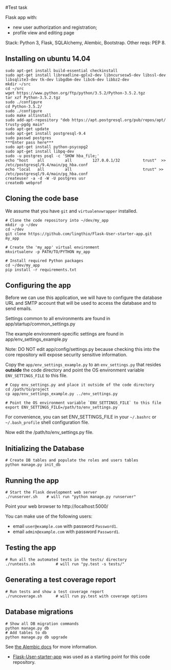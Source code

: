 #Test task 

Flask app with:

- new user authorization and registration;
- profile view and editing page 

Stack: Python 3, Flask, SQLAlchemy, Alembic, Bootstrap.
Other reqs: PEP 8.

## Installing on ubuntu 14.04

    sudo apt-get install build-essential checkinstall
    sudo apt-get install libreadline-gplv2-dev libncursesw5-dev libssl-dev libsqlite3-dev tk-dev libgdbm-dev libc6-dev libbz2-dev
    mkdir ~/src
    cd ~/src
    wget https://www.python.org/ftp/python/3.5.2/Python-3.5.2.tgz
    tar xzf Python-3.5.2.tgz
    sudo ./configure
    cd Python-3.5.2/
    sudo ./configure
    sudo make altinstall
    sudo add-apt-repository "deb https://apt.postgresql.org/pub/repos/apt/ trusty-pgdg main"
    sudo apt-get update
    sudo apt-get install postgresql-9.4
    sudo passwd postgres
    ***Enter pass here***
    sudo apt-get install python-psycopg2
    sudo apt-get install libpq-dev
    sudo -u postgres psql -c 'SHOW hba_file;'
    echo "host    all         all         127.0.0.1/32          trust"  >> /etc/postgresql/9.4/main/pg_hba.conf
    echo "local   all         all                               trust" >> /etc/postgresql/9.4/main/pg_hba.conf
    createuser -a -d -W -U postgres usr
    createdb webprof

## Cloning the code base
We assume that you have `git` and `virtualenvwrapper` installed.

    # Clone the code repository into ~/dev/my_app
    mkdir -p ~/dev
    cd ~/dev
    git clone https://github.com/lingthio/Flask-User-starter-app.git my_app

    # Create the 'my_app' virtual environment
    mkvirtualenv -p PATH/TO/PYTHON my_app

    # Install required Python packages
    cd ~/dev/my_app
    pip install -r requirements.txt
    
    
## Configuring the app

Before we can use this application, we will have to configure the database URL and SMTP account
that will be used to access the database and to send emails.

Settings common to all environments are found in app/startup/common_settings.py

The example environment-specific settings are found in app/env_settings_example.py

Note: DO NOT edit app/config/settings.py because checking this into the core repository
will expose security sensitive information.

Copy the `app/env_settings_example.py` to an `env_settings.py` that resides **outside** the code directory
and point the OS environment variable `ENV_SETTINGS_FILE` to this file.

    # Copy env_settings.py and place it outside of the code directory
    cd /path/to/project
    cp app/env_settings_example.py ../env_settings.py
    
    # Point the OS environment variable `ENV_SETTINGS_FILE` to this file
    export ENV_SETTINGS_FILE=/path/to/env_settings.py

For convenience, you can set ENV_SETTINGS_FILE in your ``~/.bashrc`` or ``~/.bash_profile`` shell configuration file.

Now edit the /path/to/env_settings.py file.


## Initializing the Database
    # Create DB tables and populate the roles and users tables
    python manage.py init_db


## Running the app

    # Start the Flask development web server
    ./runserver.sh    # will run "python manage.py runserver"

Point your web browser to http://localhost:5000/

You can make use of the following users:
- email `user@example.com` with password `Password1`.
- email `admin@example.com` with password `Password1`.


## Testing the app

    # Run all the automated tests in the tests/ directory
    ./runtests.sh         # will run "py.test -s tests/"


## Generating a test coverage report

    # Run tests and show a test coverage report
    ./runcoverage.sh      # will run py.test with coverage options

## Database migrations

    # Show all DB migration commands
    python manage.py db
    # Add tables to db
    python manage.py db upgrade

See [the Alembic docs](alembic.readthedocs.org) for more information.


* [Flask-User-starter-app](https://github.com/lingthio/Flask-User-starter-app) was used as a starting point for this code repository.


